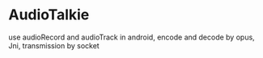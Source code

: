 # AudioTalkie
use audioRecord and audioTrack in android,  encode and decode by opus, Jni,  transmission by socket 
